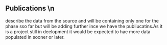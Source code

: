 ## Publications  \n


describe the data from the source and will be containing only one for the phase sso far but will be adding further ince we have the publiucatins.As it is a project still in deelopment it would be expected to hae more data populated in sooner or later.



